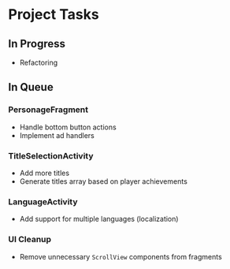 # Project Tasks

## In Progress
- Refactoring

## In Queue

### PersonageFragment
- Handle bottom button actions
- Implement ad handlers

### TitleSelectionActivity
- Add more titles
- Generate titles array based on player achievements

### LanguageActivity
- Add support for multiple languages (localization)

### UI Cleanup
- Remove unnecessary `ScrollView` components from fragments
